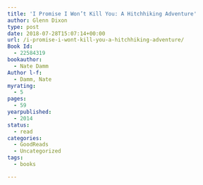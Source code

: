 ```yaml
---
title: 'I Promise I Won’t Kill You: A Hitchhiking Adventure'
author: Glenn Dixon
type: post
date: 2018-07-28T15:07:14+00:00
url: /i-promise-i-wont-kill-you-a-hitchhiking-adventure/
Book Id:
  - 22584319
bookauthor:
  - Nate Damm
Author l-f:
  - Damm, Nate
myrating:
  - 5
pages:
  - 59
yearpublished:
  - 2014
status:
  - read
categories:
  - GoodReads
  - Uncategorized
tags:
  - books

---
```

